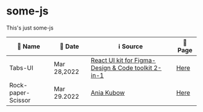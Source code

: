 # some-js
This's just some-js


|**:name_badge: Name**|**:calendar: Date**|**:information_source: Source**| **:link: Page**|
|---------------|-----------------|--------------------|---------------------|
|Tabs-UI|Mar 28,2022|[React UI kit for Figma- Design & Code toolkit 2-in-1](https://dribbble.com/shots/14483921-React-UI-kit-for-Figma-Design-Code-toolkit-2-in-1/attachments/6168243?mode=media)|[Here](https://frey1a.github.io/some-js/Tabs-UI)|
|Rock-paper-Scissor|Mar 29.2022|[Ania Kubow](https://github.com/kubowania/rock-paper-scissors-x3)|[Here](https://frey1a.github.io/some-js/game-js/Rock-paper-scissors)|
